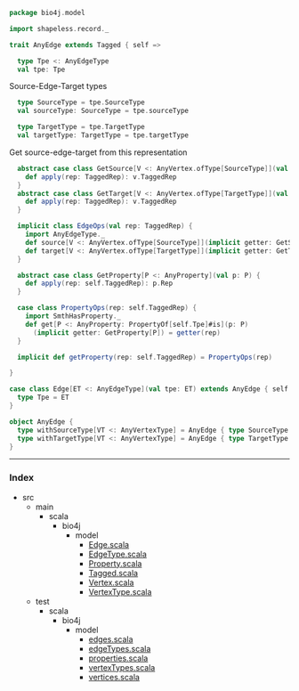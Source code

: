 
```scala
package bio4j.model

import shapeless.record._

trait AnyEdge extends Tagged { self =>

  type Tpe <: AnyEdgeType
  val tpe: Tpe
```

Source-Edge-Target types

```scala
  type SourceType = tpe.SourceType
  val sourceType: SourceType = tpe.sourceType

  type TargetType = tpe.TargetType
  val targetType: TargetType = tpe.targetType
```

Get source-edge-target from this representation

```scala
  abstract case class GetSource[V <: AnyVertex.ofType[SourceType]](val v: V) {
    def apply(rep: TaggedRep): v.TaggedRep
  }
  abstract case class GetTarget[V <: AnyVertex.ofType[TargetType]](val v: V) {
    def apply(rep: TaggedRep): v.TaggedRep
  }

  implicit class EdgeOps(val rep: TaggedRep) {
    import AnyEdgeType._
    def source[V <: AnyVertex.ofType[SourceType]](implicit getter: GetSource[V]) = getter(rep)
    def target[V <: AnyVertex.ofType[TargetType]](implicit getter: GetTarget[V]) = getter(rep)
  }

  abstract case class GetProperty[P <: AnyProperty](val p: P) {
    def apply(rep: self.TaggedRep): p.Rep
  }

  case class PropertyOps(rep: self.TaggedRep) {
    import SmthHasProperty._
    def get[P <: AnyProperty: PropertyOf[self.Tpe]#is](p: P)
      (implicit getter: GetProperty[P]) = getter(rep)
  }

  implicit def getProperty(rep: self.TaggedRep) = PropertyOps(rep)

}

case class Edge[ET <: AnyEdgeType](val tpe: ET) extends AnyEdge { self =>
  type Tpe = ET
}

object AnyEdge {
  type withSourceType[VT <: AnyVertexType] = AnyEdge { type SourceType = VT }
  type withTargetType[VT <: AnyVertexType] = AnyEdge { type TargetType = VT }
}

```


------

### Index

+ src
  + main
    + scala
      + bio4j
        + model
          + [Edge.scala][main/scala/bio4j/model/Edge.scala]
          + [EdgeType.scala][main/scala/bio4j/model/EdgeType.scala]
          + [Property.scala][main/scala/bio4j/model/Property.scala]
          + [Tagged.scala][main/scala/bio4j/model/Tagged.scala]
          + [Vertex.scala][main/scala/bio4j/model/Vertex.scala]
          + [VertexType.scala][main/scala/bio4j/model/VertexType.scala]
  + test
    + scala
      + bio4j
        + model
          + [edges.scala][test/scala/bio4j/model/edges.scala]
          + [edgeTypes.scala][test/scala/bio4j/model/edgeTypes.scala]
          + [properties.scala][test/scala/bio4j/model/properties.scala]
          + [vertexTypes.scala][test/scala/bio4j/model/vertexTypes.scala]
          + [vertices.scala][test/scala/bio4j/model/vertices.scala]

[main/scala/bio4j/model/Edge.scala]: Edge.scala.md
[main/scala/bio4j/model/EdgeType.scala]: EdgeType.scala.md
[main/scala/bio4j/model/Property.scala]: Property.scala.md
[main/scala/bio4j/model/Tagged.scala]: Tagged.scala.md
[main/scala/bio4j/model/Vertex.scala]: Vertex.scala.md
[main/scala/bio4j/model/VertexType.scala]: VertexType.scala.md
[test/scala/bio4j/model/edges.scala]: ../../../../test/scala/bio4j/model/edges.scala.md
[test/scala/bio4j/model/edgeTypes.scala]: ../../../../test/scala/bio4j/model/edgeTypes.scala.md
[test/scala/bio4j/model/properties.scala]: ../../../../test/scala/bio4j/model/properties.scala.md
[test/scala/bio4j/model/vertexTypes.scala]: ../../../../test/scala/bio4j/model/vertexTypes.scala.md
[test/scala/bio4j/model/vertices.scala]: ../../../../test/scala/bio4j/model/vertices.scala.md